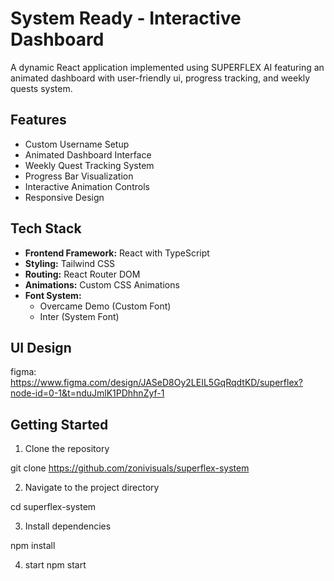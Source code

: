 # System Ready - Interactive Dashboard

A dynamic React application implemented using SUPERFLEX AI featuring an animated dashboard with user-friendly ui, progress tracking, and weekly quests system. 

## Features

- Custom Username Setup 
- Animated Dashboard Interface
- Weekly Quest Tracking System
- Progress Bar Visualization
- Interactive Animation Controls
- Responsive Design

## Tech Stack

- **Frontend Framework:** React with TypeScript
- **Styling:** Tailwind CSS
- **Routing:** React Router DOM
- **Animations:** Custom CSS Animations
- **Font System:** 
  - Overcame Demo (Custom Font)
  - Inter (System Font)

## UI Design 
figma: https://www.figma.com/design/JASeD8Oy2LEIL5GqRqdtKD/superflex?node-id=0-1&t=nduJmlK1PDhhnZyf-1

## Getting Started

1. Clone the repository

git clone https://github.com/zonivisuals/superflex-system

2. Navigate to the project directory

cd superflex-system

3. Install dependencies

npm install

4. start
npm start
